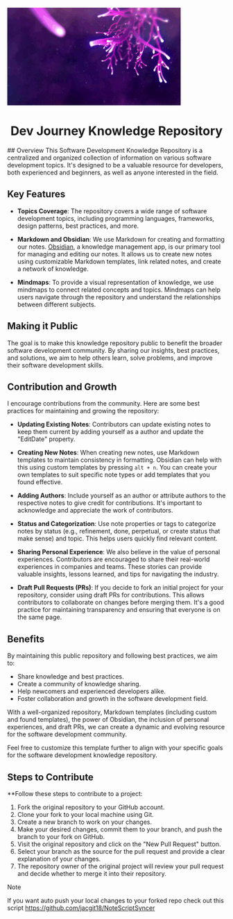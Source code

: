 
![](_Images/2Osh.gif)

<div style="text-align:center;"><h1>Dev Journey Knowledge Repository </h1></div>
## Overview
This Software Development Knowledge Repository is a centralized and organized collection of information on various software development topics. It's designed to be a valuable resource for developers, both experienced and beginners, as well as anyone interested in the field.

## Key Features

- **Topics Coverage**: The repository covers a wide range of software development topics, including programming languages, frameworks, design patterns, best practices, and more.

- **Markdown and Obsidian**: We use Markdown for creating and formatting our notes. [Obsidian](https://obsidian.md/), a knowledge management app, is our primary tool for managing and editing our notes. It allows us to create new notes using customizable Markdown templates, link related notes, and create a network of knowledge.

- **Mindmaps**: To provide a visual representation of knowledge, we use mindmaps to connect related concepts and topics. Mindmaps can help users navigate through the repository and understand the relationships between different subjects.

## Making it Public

The goal is to make this knowledge repository public to benefit the broader software development community. By sharing our insights, best practices, and solutions, we aim to help others learn, solve problems, and improve their software development skills.

## Contribution and Growth

I encourage contributions from the community. Here are some best practices for maintaining and growing the repository:

- **Updating Existing Notes**: Contributors can update existing notes to keep them current by adding yourself as a author and update the "EditDate" property.

- **Creating New Notes**: When creating new notes, use Markdown templates to maintain consistency in formatting. Obsidian can help with this using custom templates by pressing `alt + n`. You can create your own templates to suit specific note types or add templates that you found effective.

- **Adding Authors**: Include yourself as an author or attribute authors to the respective notes to give credit for contributions. It's important to acknowledge and appreciate the work of contributors.

- **Status and Categorization**: Use note properties or tags to categorize notes by status (e.g., refinement, done, perpetual, or create status that make sense) and topic. This helps users quickly find relevant content.

- **Sharing Personal Experience**: We also believe in the value of personal experiences. Contributors are encouraged to share their real-world experiences in companies and teams. These stories can provide valuable insights, lessons learned, and tips for navigating the industry.

- **Draft Pull Requests (PRs)**: If you decide to fork an initial project for your repository, consider using draft PRs for contributions. This allows contributors to collaborate on changes before merging them. It's a good practice for maintaining transparency and ensuring that everyone is on the same page.

## Benefits

By maintaining this public repository and following best practices, we aim to:

- Share knowledge and best practices.
- Create a community of knowledge sharing.
- Help newcomers and experienced developers alike.
- Foster collaboration and growth in the software development field.

With a well-organized repository, Markdown templates (including custom and found templates), the power of Obsidian, the inclusion of personal experiences, and draft PRs, we can create a dynamic and evolving resource for the software development community.

Feel free to customize this template further to align with your specific goals for the software development knowledge repository.


## Steps to Contribute
**Follow these steps to contribute to a project:

1. Fork the original repository to your GitHub account.
2. Clone your fork to your local machine using Git.
3. Create a new branch to work on your changes.
4. Make your desired changes, commit them to your branch, and push the branch to your fork on GitHub.
5. Visit the original repository and click on the "New Pull Request" button.
6. Select your branch as the source for the pull request and provide a clear explanation of your changes.
7. The repository owner of the original project will review your pull request and decide whether to merge it into their repository.
>[!note]
>If you want auto push your local changes to your forked repo check out this script https://github.com/jacgit18/NoteScriptSyncer



